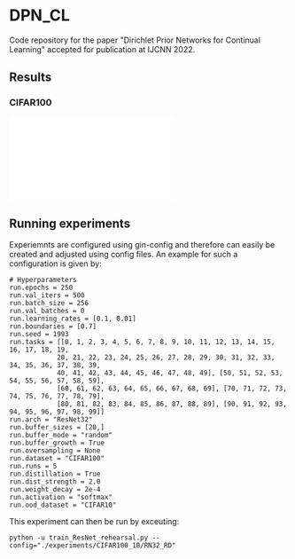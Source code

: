 # DPN_CL

Code repository for the paper "Dirichlet Prior Networks for Continual Learning" accepted for publication at IJCNN 2022.

## Results

### CIFAR100
![ICL Sequence with 5 steps](/ecperiments/CIFAR100_5/ICL_results.pdf)

## Running experiments
Experiemnts are configured using gin-config and therefore can easily be created and adjusted using config files. An example for such a configuration is given by:

```
# Hyperparameters
run.epochs = 250
run.val_iters = 500
run.batch_size = 256
run.val_batches = 0
run.learning_rates = [0.1, 0.01]
run.boundaries = [0.7]
run.seed = 1993
run.tasks = [[0, 1, 2, 3, 4, 5, 6, 7, 8, 9, 10, 11, 12, 13, 14, 15, 16, 17, 18, 19,
            20, 21, 22, 23, 24, 25, 26, 27, 28, 29, 30, 31, 32, 33, 34, 35, 36, 37, 38, 39,
            40, 41, 42, 43, 44, 45, 46, 47, 48, 49], [50, 51, 52, 53, 54, 55, 56, 57, 58, 59],
            [60, 61, 62, 63, 64, 65, 66, 67, 68, 69], [70, 71, 72, 73, 74, 75, 76, 77, 78, 79],
            [80, 81, 82, 83, 84, 85, 86, 87, 88, 89], [90, 91, 92, 93, 94, 95, 96, 97, 98, 99]]
run.arch = "ResNet32"
run.buffer_sizes = [20,]
run.buffer_mode = "random"
run.buffer_growth = True
run.oversampling = None
run.dataset = "CIFAR100"
run.runs = 5
run.distillation = True
run.dist_strength = 2.0
run.weight_decay = 2e-4
run.activation = "softmax"
run.ood_dataset = "CIFAR10"
```

This experiment can then be run by exceuting:

```
python -u train_ResNet_rehearsal.py --config="./experiments/CIFAR100_10/RN32_RD"
```
